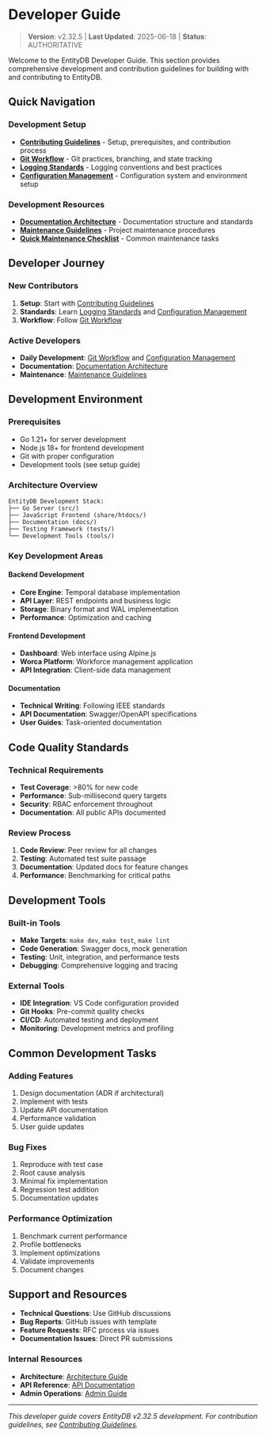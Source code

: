 # Developer Guide
> **Version**: v2.32.5 | **Last Updated**: 2025-06-18 | **Status**: AUTHORITATIVE

Welcome to the EntityDB Developer Guide. This section provides comprehensive development and contribution guidelines for building with and contributing to EntityDB.

## Quick Navigation

### Development Setup
- **[Contributing Guidelines](./01-contributing.md)** - Setup, prerequisites, and contribution process
- **[Git Workflow](./02-git-workflow.md)** - Git practices, branching, and state tracking
- **[Logging Standards](./03-logging-standards.md)** - Logging conventions and best practices
- **[Configuration Management](./04-configuration.md)** - Configuration system and environment setup

### Development Resources
- **[Documentation Architecture](./09-documentation-architecture.md)** - Documentation structure and standards
- **[Maintenance Guidelines](./maintenance-guidelines.md)** - Project maintenance procedures
- **[Quick Maintenance Checklist](./quick-maintenance-checklist.md)** - Common maintenance tasks

## Developer Journey

### New Contributors
1. **Setup**: Start with [Contributing Guidelines](./01-contributing.md)
2. **Standards**: Learn [Logging Standards](./03-logging-standards.md) and [Configuration Management](./04-configuration.md)
3. **Workflow**: Follow [Git Workflow](./02-git-workflow.md)

### Active Developers
- **Daily Development**: [Git Workflow](./02-git-workflow.md) and [Configuration Management](./04-configuration.md)
- **Documentation**: [Documentation Architecture](./09-documentation-architecture.md)
- **Maintenance**: [Maintenance Guidelines](./maintenance-guidelines.md)

## Development Environment

### Prerequisites
- Go 1.21+ for server development
- Node.js 18+ for frontend development
- Git with proper configuration
- Development tools (see setup guide)

### Architecture Overview
```
EntityDB Development Stack:
├── Go Server (src/)
├── JavaScript Frontend (share/htdocs/)
├── Documentation (docs/)
├── Testing Framework (tests/)
└── Development Tools (tools/)
```

### Key Development Areas

#### Backend Development
- **Core Engine**: Temporal database implementation
- **API Layer**: REST endpoints and business logic
- **Storage**: Binary format and WAL implementation
- **Performance**: Optimization and caching

#### Frontend Development
- **Dashboard**: Web interface using Alpine.js
- **Worca Platform**: Workforce management application
- **API Integration**: Client-side data management

#### Documentation
- **Technical Writing**: Following IEEE standards
- **API Documentation**: Swagger/OpenAPI specifications
- **User Guides**: Task-oriented documentation

## Code Quality Standards

### Technical Requirements
- **Test Coverage**: >80% for new code
- **Performance**: Sub-millisecond query targets
- **Security**: RBAC enforcement throughout
- **Documentation**: All public APIs documented

### Review Process
1. **Code Review**: Peer review for all changes
2. **Testing**: Automated test suite passage
3. **Documentation**: Updated docs for feature changes
4. **Performance**: Benchmarking for critical paths

## Development Tools

### Built-in Tools
- **Make Targets**: `make dev`, `make test`, `make lint`
- **Code Generation**: Swagger docs, mock generation
- **Testing**: Unit, integration, and performance tests
- **Debugging**: Comprehensive logging and tracing

### External Tools
- **IDE Integration**: VS Code configuration provided
- **Git Hooks**: Pre-commit quality checks
- **CI/CD**: Automated testing and deployment
- **Monitoring**: Development metrics and profiling

## Common Development Tasks

### Adding Features
1. Design documentation (ADR if architectural)
2. Implement with tests
3. Update API documentation
4. Performance validation
5. User guide updates

### Bug Fixes
1. Reproduce with test case
2. Root cause analysis
3. Minimal fix implementation
4. Regression test addition
5. Documentation updates

### Performance Optimization
1. Benchmark current performance
2. Profile bottlenecks
3. Implement optimizations
4. Validate improvements
5. Document changes

## Support and Resources

- **Technical Questions**: Use GitHub discussions
- **Bug Reports**: GitHub issues with template
- **Feature Requests**: RFC process via issues
- **Documentation Issues**: Direct PR submissions

### Internal Resources
- **Architecture**: [Architecture Guide](../architecture/)
- **API Reference**: [API Documentation](../api-reference/)
- **Admin Operations**: [Admin Guide](../admin-guide/)

---

*This developer guide covers EntityDB v2.32.5 development. For contribution guidelines, see [Contributing Guidelines](./01-contributing.md).*